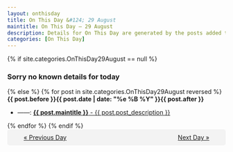 ```yaml
---
layout: onthisday
title: On This Day &#124; 29 August
maintitle: On This Day — 29 August
description: Details for On This Day are generated by the posts added to the website so the content is subject to changes/updates over time.
categories: [On This Day]
---
```


{% if site.categories.OnThisDay29August == null %}
<h3>Sorry no known details for today</h3>
{% else %}
{% for post in site.categories.OnThisDay29August reversed %}
<strong>{{ post.before }}{{ post.date | date: "%e %B %Y" }}{{ post.after }}</strong>
<ul>
<li> ——: <a class="{{ post.class }}" href="{{ post.url }}"><strong>{{ post.maintitle }}</strong> - {{ post.post_description }}</a></li>
</ul>
{% endfor %}
{% endif %}

<div style="background-color: #f3f3f3; padding: 10px; border-radius: 5px; text-align: center; display: flex; justify-content: space-evenly;">
<a href="/onthisday/08/08-28">« Previous Day</a>
<span style="visibility:hidden;">[ Visit Leap Year February 29 ]</span>
<a href="/onthisday/08/08-30">Next Day »</a>
</div>
